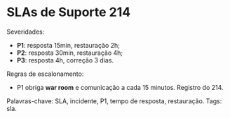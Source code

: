 # SLAs de Suporte 214

Severidades:
- **P1**: resposta 15min, restauração 2h;
- **P2**: resposta 30min, restauração 4h;
- **P3**: resposta 4h, correção 3 dias.

Regras de escalonamento:
- P1 obriga **war room** e comunicação a cada 15 minutos.
Registro do 214.

Palavras-chave: SLA, incidente, P1, tempo de resposta, restauração.
Tags: sla.
